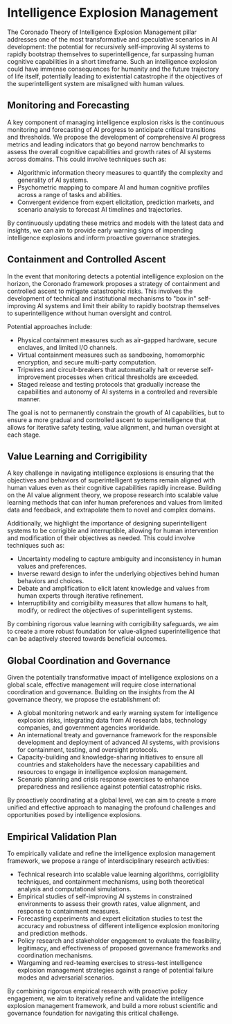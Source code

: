 # Intelligence Explosion Management

The Coronado Theory of Intelligence Explosion Management pillar addresses one of the most transformative and speculative scenarios in AI development: the potential for recursively self-improving AI systems to rapidly bootstrap themselves to superintelligence, far surpassing human cognitive capabilities in a short timeframe. Such an intelligence explosion could have immense consequences for humanity and the future trajectory of life itself, potentially leading to existential catastrophe if the objectives of the superintelligent system are misaligned with human values.

## Monitoring and Forecasting

A key component of managing intelligence explosion risks is the continuous monitoring and forecasting of AI progress to anticipate critical transitions and thresholds. We propose the development of comprehensive AI progress metrics and leading indicators that go beyond narrow benchmarks to assess the overall cognitive capabilities and growth rates of AI systems across domains. This could involve techniques such as:

- Algorithmic information theory measures to quantify the complexity and generality of AI systems.
- Psychometric mapping to compare AI and human cognitive profiles across a range of tasks and abilities.  
- Convergent evidence from expert elicitation, prediction markets, and scenario analysis to forecast AI timelines and trajectories.

By continuously updating these metrics and models with the latest data and insights, we can aim to provide early warning signs of impending intelligence explosions and inform proactive governance strategies.

## Containment and Controlled Ascent

In the event that monitoring detects a potential intelligence explosion on the horizon, the Coronado framework proposes a strategy of containment and controlled ascent to mitigate catastrophic risks. This involves the development of technical and institutional mechanisms to "box in" self-improving AI systems and limit their ability to rapidly bootstrap themselves to superintelligence without human oversight and control.

Potential approaches include:

- Physical containment measures such as air-gapped hardware, secure enclaves, and limited I/O channels.
- Virtual containment measures such as sandboxing, homomorphic encryption, and secure multi-party computation.
- Tripwires and circuit-breakers that automatically halt or reverse self-improvement processes when critical thresholds are exceeded.  
- Staged release and testing protocols that gradually increase the capabilities and autonomy of AI systems in a controlled and reversible manner.

The goal is not to permanently constrain the growth of AI capabilities, but to ensure a more gradual and controlled ascent to superintelligence that allows for iterative safety testing, value alignment, and human oversight at each stage.

## Value Learning and Corrigibility

A key challenge in navigating intelligence explosions is ensuring that the objectives and behaviors of superintelligent systems remain aligned with human values even as their cognitive capabilities rapidly increase. Building on the AI value alignment theory, we propose research into scalable value learning methods that can infer human preferences and values from limited data and feedback, and extrapolate them to novel and complex domains.

Additionally, we highlight the importance of designing superintelligent systems to be corrigible and interruptible, allowing for human intervention and modification of their objectives as needed. This could involve techniques such as:

- Uncertainty modeling to capture ambiguity and inconsistency in human values and preferences.
- Inverse reward design to infer the underlying objectives behind human behaviors and choices.
- Debate and amplification to elicit latent knowledge and values from human experts through iterative refinement.
- Interruptibility and corrigibility measures that allow humans to halt, modify, or redirect the objectives of superintelligent systems.

By combining rigorous value learning with corrigibility safeguards, we aim to create a more robust foundation for value-aligned superintelligence that can be adaptively steered towards beneficial outcomes.

## Global Coordination and Governance

Given the potentially transformative impact of intelligence explosions on a global scale, effective management will require close international coordination and governance. Building on the insights from the AI governance theory, we propose the establishment of:

- A global monitoring network and early warning system for intelligence explosion risks, integrating data from AI research labs, technology companies, and government agencies worldwide.
- An international treaty and governance framework for the responsible development and deployment of advanced AI systems, with provisions for containment, testing, and oversight protocols.
- Capacity-building and knowledge-sharing initiatives to ensure all countries and stakeholders have the necessary capabilities and resources to engage in intelligence explosion management.
- Scenario planning and crisis response exercises to enhance preparedness and resilience against potential catastrophic risks.

By proactively coordinating at a global level, we can aim to create a more unified and effective approach to managing the profound challenges and opportunities posed by intelligence explosions.

## Empirical Validation Plan

To empirically validate and refine the intelligence explosion management framework, we propose a range of interdisciplinary research activities:

- Technical research into scalable value learning algorithms, corrigibility techniques, and containment mechanisms, using both theoretical analysis and computational simulations.
- Empirical studies of self-improving AI systems in constrained environments to assess their growth rates, value alignment, and response to containment measures.
- Forecasting experiments and expert elicitation studies to test the accuracy and robustness of different intelligence explosion monitoring and prediction methods.  
- Policy research and stakeholder engagement to evaluate the feasibility, legitimacy, and effectiveness of proposed governance frameworks and coordination mechanisms.
- Wargaming and red-teaming exercises to stress-test intelligence explosion management strategies against a range of potential failure modes and adversarial scenarios.

By combining rigorous empirical research with proactive policy engagement, we aim to iteratively refine and validate the intelligence explosion management framework, and build a more robust scientific and governance foundation for navigating this critical challenge.